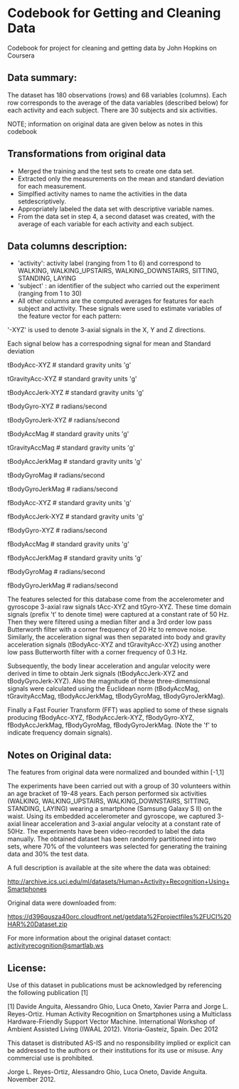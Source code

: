 # Codebook for Getting and Cleaning Data
Codebook for project for cleaning and getting data by John Hopkins on Coursera

## Data summary:
The dataset has 180 observations (rows) and  68 variables (columns). Each row corresponds to the average of the data variables (described below) for each activity and each subject. There are 30 subjects and six activities. 

NOTE; information on original data are given below as notes in this codebook

## Transformations from original data
- Merged the training and the test sets to create one data set.
- Extracted only the measurements on the mean and standard deviation for each measurement.
- Simplfied activity names to name the activities in the data setdescriptively.
- Appropriately labeled the data set with descriptive variable names.
- From the data set in step 4, a second dataset was created, with the average of each variable for each activity and each subject.


## Data columns description:

- 'activity': activity label (ranging from 1 to 6) and correspond to WALKING, WALKING_UPSTAIRS, WALKING_DOWNSTAIRS, SITTING, STANDING, LAYING
- 'subject' : an identifier of the subject who carried out the experiment (ranging from 1 to 30)
- All other columns are the computed averages for features for each subject and activity. These signals were used to estimate variables of the feature vector for each pattern: 

'-XYZ' is used to denote 3-axial signals in the X, Y and Z directions.

Each signal below has a correspodning signal for mean and Standard deviation


tBodyAcc-XYZ            # standard gravity units 'g'

tGravityAcc-XYZ         # standard gravity units 'g'

tBodyAccJerk-XYZ        # standard gravity units 'g'

tBodyGyro-XYZ           # radians/second

tBodyGyroJerk-XYZ       # radians/second               

tBodyAccMag             # standard gravity units 'g'

tGravityAccMag          # standard gravity units 'g'

tBodyAccJerkMag         # standard gravity units 'g'

tBodyGyroMag            # radians/second

tBodyGyroJerkMag        # radians/second

fBodyAcc-XYZ            # standard gravity units 'g'

fBodyAccJerk-XYZ        # standard gravity units 'g'

fBodyGyro-XYZ           # radians/second 

fBodyAccMag             # standard gravity units 'g'

fBodyAccJerkMag         # standard gravity units 'g'

fBodyGyroMag            # radians/second

fBodyGyroJerkMag        # radians/second


The features selected for this database come from the accelerometer and gyroscope 3-axial raw signals tAcc-XYZ and tGyro-XYZ. These time domain signals (prefix 't' to denote time) were captured at a constant rate of 50 Hz. Then they were filtered using a median filter and a 3rd order low pass Butterworth filter with a corner frequency of 20 Hz to remove noise. Similarly, the acceleration signal was then separated into body and gravity acceleration signals (tBodyAcc-XYZ and tGravityAcc-XYZ) using another low pass Butterworth filter with a corner frequency of 0.3 Hz. 

Subsequently, the body linear acceleration and angular velocity were derived in time to obtain Jerk signals (tBodyAccJerk-XYZ and tBodyGyroJerk-XYZ). Also the magnitude of these three-dimensional signals were calculated using the Euclidean norm (tBodyAccMag, tGravityAccMag, tBodyAccJerkMag, tBodyGyroMag, tBodyGyroJerkMag). 

Finally a Fast Fourier Transform (FFT) was applied to some of these signals producing fBodyAcc-XYZ, fBodyAccJerk-XYZ, fBodyGyro-XYZ, fBodyAccJerkMag, fBodyGyroMag, fBodyGyroJerkMag. (Note the 'f' to indicate frequency domain signals). 


## Notes on Original data:

The features from original data were normalized and bounded within [-1,1]

The experiments have been carried out with a group of 30 volunteers within an age bracket of 19-48 years. Each person performed six activities (WALKING, WALKING_UPSTAIRS, WALKING_DOWNSTAIRS, SITTING, STANDING, LAYING) wearing a smartphone (Samsung Galaxy S II) on the waist. Using its embedded accelerometer and gyroscope, we captured 3-axial linear acceleration and 3-axial angular velocity at a constant rate of 50Hz. The experiments have been video-recorded to label the data manually. The obtained dataset has been randomly partitioned into two sets, where 70% of the volunteers was selected for generating the training data and 30% the test data. 

A full description is available at the site where the data was obtained:

http://archive.ics.uci.edu/ml/datasets/Human+Activity+Recognition+Using+Smartphones 

Original data were downloaded from: 

https://d396qusza40orc.cloudfront.net/getdata%2Fprojectfiles%2FUCI%20HAR%20Dataset.zip 

For more information about the original dataset contact: activityrecognition@smartlab.ws

## License:
Use of this dataset in publications must be acknowledged by referencing the following publication [1] 

[1] Davide Anguita, Alessandro Ghio, Luca Oneto, Xavier Parra and Jorge L. Reyes-Ortiz. Human Activity Recognition on Smartphones using a Multiclass Hardware-Friendly Support Vector Machine. International Workshop of Ambient Assisted Living (IWAAL 2012). Vitoria-Gasteiz, Spain. Dec 2012

This dataset is distributed AS-IS and no responsibility implied or explicit can be addressed to the authors or their institutions for its use or misuse. Any commercial use is prohibited.

Jorge L. Reyes-Ortiz, Alessandro Ghio, Luca Oneto, Davide Anguita. November 2012.


